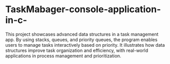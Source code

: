 # TaskMabager-console-application-in-c-
 This project showcases advanced data structures in a task management app. By using stacks, queues, and priority queues, the program enables users to manage tasks interactively based on priority. It illustrates how data structures improve task organization and efficiency, with real-world applications in process management and prioritization.
